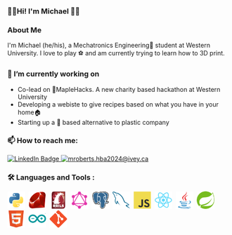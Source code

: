 ### 🙋‍♂️Hi! I'm Michael 🐱‍💻

<!--
**morbe65/morbe65** is a ✨ _special_ ✨ repository because its `README.md` (this file) appears on your GitHub profile.-->

### About Me
I'm Michael (he/his), a Mechatronics Engineering🤖 student at Western University. I love to play ⚽ and am currently trying to learn how to 3D print.

### 🔭 I’m currently working on
<ul>
  <li> Co-lead on 🍁MapleHacks. A new charity based hackathon at Western University</li>
  <li> Developing a webiste to give recipes based on what you have in your home🏠</li>
  <li> Starting up a 🍄 based alternative to plastic company</li>
</ul>


### 📫 How to reach me:
<div id="badges">
  <a href="https://www.linkedin.com/in/michael-moberts1/">
    <img src="https://img.shields.io/badge/LinkedIn-blue?style=for-the-badge&logo=linkedin&logoColor=white" alt="LinkedIn Badge"/>
  </a>
  <a href="mailto:mroberts.hba2024@ivey.ca">
    <img src="https://img.shields.io/badge/Email-D14836?style=for-the-badge&logo=gmail&logoColor=white" title="mroberts.hba2024@ivey.ca"/>
  </a>
</div>




### :hammer_and_wrench: Languages and Tools :
<div>
  <img src="https://github.com/devicons/devicon/blob/master/icons/python/python-original.svg" title="Python"  alt="Python" width="40" height="40"/>&nbsp;
  <img src="https://github.com/devicons/devicon/blob/master/icons/ruby/ruby-original.svg" title="Ruby"  alt="Ruby" width="40" height="40"/>&nbsp;
  <img src="https://github.com/devicons/devicon/blob/master/icons/rails/rails-original-wordmark.svg" title="Rails"  alt="Rails" width="40" height="40"/>&nbsp;
  <img src="https://github.com/devicons/devicon/blob/master/icons/graphql/graphql-plain.svg" title="GraphQL"  alt="GraphQL" width="40" height="40"/>&nbsp;
  <img src="https://github.com/devicons/devicon/blob/master/icons/postgresql/postgresql-original.svg" title="PostgreSQL"  alt="PostgresQL" width="40" height="40"/>&nbsp;
  <img src="https://github.com/devicons/devicon/blob/master/icons/mysql/mysql-original.svg" title="MySQL"  alt="MySQL" width="40" height="40"/>&nbsp;
  <img src="https://github.com/devicons/devicon/blob/master/icons/javascript/javascript-original.svg" title="JavaScript" alt="JavaScript" width="40" height="40"/>&nbsp;
  <img src="https://github.com/devicons/devicon/blob/master/icons/react/react-original.svg" title="React" alt="React" width="40" height="40"/>&nbsp;
  <img src="https://github.com/devicons/devicon/blob/master/icons/java/java-original.svg" title="Java" alt="Java" width="40" height="40"/>&nbsp;
  <img src="https://github.com/devicons/devicon/blob/master/icons/spring/spring-original.svg" title="Spring" alt="Spring" width="40" height="40"/>&nbsp;
  <img src="https://github.com/devicons/devicon/blob/master/icons/html5/html5-original.svg" title="HTML5" alt="HTML" width="40" height="40"/>&nbsp;
  <img src="https://github.com/devicons/devicon/blob/master/icons/arduino/arduino-original.svg" title="Arduino"  alt="Arduino" width="40" height="40"/>&nbsp;
  <img src="https://github.com/devicons/devicon/blob/master/icons/git/git-original.svg" title="Git" **alt="Git" width="40" height="40"/>
</div>
